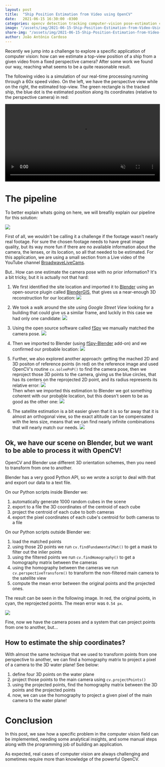 ```yaml
---
layout: post
title:  "Ship Position Estimation from Video using OpenCV"
date:   2021-06-15 16:30:00 -0300
categories: opencv detection tracking computer-vision pose-estimation camera-estimation blender python
image: "/assets/img/2021-06-15-Ship-Position-Estimation-from-Video-Using-OpenCV.png"
share-img: "/assets/img/2021-06-15-Ship-Position-Estimation-from-Video-Using-OpenCV.png" 
author: João Antônio Cardoso
---
```


Recently we jump into a challenge to explore a specific application of computer vision: 
how can we estimate a top-view position of a ship from a given video from a fixed perspective camera?
After some work we found our way, reaching what seems to be a quite reasonable result. 

The following video is a simulation of our real-time processing running through a 60x speed video. 
On the left, we have the perspective view while on the right, the estimated top-view. The green rectangle
is the tracked ship, the blue dot is the estimated position along its coordinates (relative to the perspective camera) in red:

<video width="100%" controls autoplay loop muted allowfullscreen preload='metadata'>
    <source src="../assets/mp4/2021-06-15-Ship-Position-Estimation-from-Video-Using-OpenCV-Snippet.mp4" type="video/mp4">
    <p>Your browser does not support the video element.</p>
</video>

# The pipeline

To better explain whats going on here, we will breafily explain our pipeline for this solution:

![](../assets/img/2021-06-15-Pipeline.png)

First of all, we wouldn't be calling it a challenge if the footage wasn't nearly real footage. 
For sure the chosen footage needs to have great image quality, but its way more fun if there are no available 
information about the camera, the lenses, or its location, so all that needed to be estimated.
For this application, we are using a small section from a Live video of the YouTube channel [BroadwaveLiveCams](https://www.youtube.com/channel/UC6RbL0ZAyA_rc__Acbqh2mw).

But.. How can one estimate the camera pose with no prior information?
It's a bit tricky, but it is actually not that hard:

1. We first identified the site location and imported it to [Blender](https://www.blender.org/) using
an open-source plugin called [BlenderGIS](https://github.com/domlysz/BlenderGIS), that gives us a near-enough 3D reconstruction
for our location:
![](../assets/img/2021-06-15-Blender-GIS.png)

2. We took a walk around the site using _Google Street View_ looking for a building that could give us a similar frame, and 
luckily in this case we had only one candidate:
![](../assets/img/2021-06-15-StreetView.png)

3. Using the open source software called [fSpy](https://fspy.io/) we manually matched the camera pose.
![](../assets/img/2021-06-15-fSpy.png)

4. Then we imported to Blender (using [fSpy-Blender](https://github.com/stuffmatic/fSpy-Blender) add-on) and we confirmed our probable location:
![](../assets/img/2021-06-15-fSpy-Blender.png)

5. Further, we also explored another approach: getting the mached 2D and 3D positon of reference points (in red) on the reference image 
and used OpenCV's routine `cv.solvePnP()` to find the camera pose, then we reproject those 3D points to the camera, giving us the blue 
circles, that has its centers on the reprojected 2D point, and its radius represents its relative error:
![](../assets/img/2021-06-15-OpenCV-solvePnP.png)  
Then when we imported this estimation to Blender we got something coherent with our probable location, but this doesn't 
seem to be as good as the other one:
![](../assets/img/2021-06-15-Testing-Position-from-solvePnP.png)

6. The satellite estimation is a bit easier given that it is so far away that it is almost an orthogonal view, so the exact altitude can be
compensated with the lens size, means that we can find nearly infinite combinations that will nearly match our needs.
![](../assets/img/2021-06-15-Satellite-Estimation.png)

## Ok, we have our scene on Blender, but we want to be able to process it with OpenCV!
OpenCV and Blender use different 3D orientation schemes, then you need to transform from one to another. 
<!-- The details with code for this tricky part is well described in this [other post](#.) -->

Blender has a very good Python API, so we wrote a script to deal with that and export our data to a text file.

On our Python scripts inside Blender we:
1. automatically generate 1000 random cubes in the scene
2. export to a file the 3D coordinates of the centroid of each cube
3. project the centroid of each cube to both cameras
4. export the pixel coordinates of each cube's centroid for both cameras to a file

On our Python scripts outside Blender we:
1. load the matched points
2. using those 2D points we run `cv.findFundamentalMat()` to get a mask to filter out the inlier points
3. using the filtered points we run `cv.findHomography()` to get a homography matrix between the cameras
4. using the homography between the cameras we run `cv.perspectiveTransform()` to transform the non-filtered main camera to the satellite view
5. compute the mean error between the original points and the projected ones.

The result can be seen in the following image. In red, the original points, in cyan, the reprojected points. The mean error was `0.54 px`.

![](../assets/img/2021-06-15-Reprojection-Error.png)

Fine, now we have the camera poses and a system that can project points from one to another, but...
## How to estimate the ship coordinates?

With almost the same technique that we used to transform points from one perspective to another, we can find a homography matrix to project
a pixel of a camera to the 3D water plane! See below:

1. define four 3D points on the water plane
2. project those points to the main camera using `cv.projectPoints()`
3. using the projected points, find the homography matrix between the 3D points and the projected points
4. now, we can use the homography to project a given pixel of the main camera to the water plane!

# Conclusion

In this post, we saw how a specific problem in the computer vision field can be implemented, needing some analytical insights, 
and some manual steps along with the programming job of building an application.

As expected, real cases of computer vision are always challenging and sometimes require more than knowledge of the powerful OpenCV.
